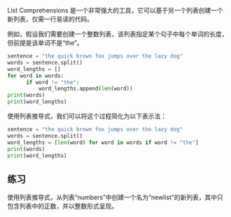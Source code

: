 List Comprehensions 是一个非常强大的工具，它可以基于另一个列表创建一个新列表，仅需一行易读的代码。

例如，假设我们需要创建一个整数列表，该列表指定某个句子中每个单词的长度，但前提是该单词不是“the”。

```python
sentence = "the quick brown fox jumps over the lazy dog"
words = sentence.split()
word_lengths = []
for word in words:
      if word != "the":
          word_lengths.append(len(word))
print(words)
print(word_lengths)
```

使用列表推导式，我们可以将这个过程简化为以下表示法：

```python
sentence = "the quick brown fox jumps over the lazy dog"
words = sentence.split()
word_lengths = [len(word) for word in words if word != "the"]
print(words)
print(word_lengths)
```

练习
--------

使用列表推导式，从列表“numbers”中创建一个名为“newlist”的新列表，其中只包含列表中的正数，并以整数形式呈现。